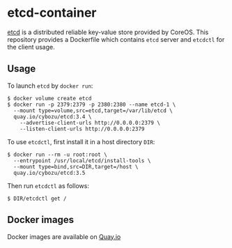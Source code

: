 etcd-container
==============

[etcd](https://github.com/coreos/etcd) is a distributed reliable key-value
store provided by CoreOS.  This repository provides a Dockerfile which contains
`etcd` server and `etcdctl` for the client usage.

Usage
-----

To launch `etcd` by `docker run`:

    $ docker volume create etcd
    $ docker run -p 2379:2379 -p 2380:2380 --name etcd-1 \
      --mount type=volume,src=etcd,target=/var/lib/etcd \
      quay.io/cybozu/etcd:3.4 \
        --advertise-client-urls http://0.0.0.0:2379 \
        --listen-client-urls http://0.0.0.0:2379

To use `etcdctl`, first install it in a host directory `DIR`:

    $ docker run --rm -u root:root \
      --entrypoint /usr/local/etcd/install-tools \
      --mount type=bind,src=DIR,target=/host \
      quay.io/cybozu/etcd:3.5

Then run `etcdctl` as follows:

    $ DIR/etcdctl get /
 
Docker images
-------------

Docker images are available on [Quay.io](https://quay.io/repository/cybozu/etcd)
